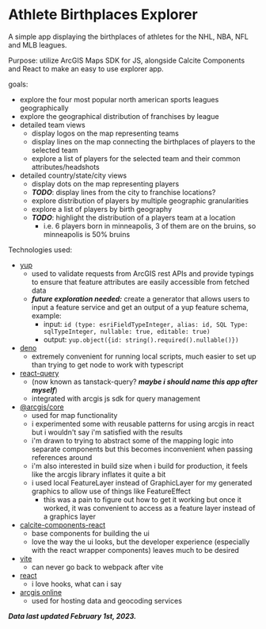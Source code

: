 # Athlete Birthplaces Explorer

A simple app displaying the birthplaces of athletes for the NHL, NBA, NFL and MLB leagues. 

Purpose: utilize ArcGIS Maps SDK for JS, alongside Calcite Components and React to make an easy to use explorer app.

goals:
- explore the four most popular north american sports leagues geographically
- explore the geographical distribution of franchises by league
- detailed team views
  - display logos on the map representing teams
  - display lines on the map connecting the birthplaces of players to the selected team
  - explore a list of players for the selected team and their common attributes/headshots
- detailed country/state/city views
  - display dots on the map representing players
  - ***TODO***: display lines from the city to franchise locations?
  - explore distribution of players by multiple geographic granularities
  - explore a list of players by birth geography
  - ***TODO***: highlight the distribution of a players team at a location
    - i.e. 6 players born in minneapolis, 3 of them are on the bruins, so minneapolis is 50% bruins

Technologies used:
- [yup](https://github.com/jquense/yup)
  - used to validate requests from ArcGIS rest APIs and provide typings to ensure that feature attributes are easily accessible from fetched data
  - ***future exploration needed:*** create a generator that allows users to input a feature service and get an output of a yup feature schema, example:
    - input: `id (type: esriFieldTypeInteger, alias: id, SQL Type: sqlTypeInteger, nullable: true, editable: true)`
    - output: `yup.object({id: string().required().nullable()})`
- [deno](https://deno.land)
  - extremely convenient for running local scripts, much easier to set up than trying to get node to work with typescript
- [react-query](https://tanstack.com/query/v3/) 
  - (now known as tanstack-query? ***maybe i should name this app after myself***) 
  - integrated with arcgis js sdk for query management
- [@arcgis/core](https://developers.arcgis.com/javascript/latest/)
  - used for map functionality
  - i experimented some with reusable patterns for using arcgis in react but i wouldn't say i'm satisfied with the results
  - i'm drawn to trying to abstract some of the mapping logic into separate components but this becomes inconvenient when passing references around
  - i'm also interested in build size when i build for production, it feels like the arcgis library inflates it quite a bit
  - i used local FeatureLayer instead of GraphicLayer for my generated graphics to allow use of things like FeatureEffect
    - this was a pain to figure out how to get it working but once it worked, it was convenient to access as a feature layer instead of a graphics layer
- [calcite-components-react](https://github.com/Esri/calcite-components)
  - base components for building the ui
  - love the way the ui looks, but the developer experience (especially with the react wrapper components) leaves much to be desired
- [vite](https://vitejs.dev)
  - can never go back to webpack after vite
- [react](https://reactjs.org)
  - i love hooks, what can i say
- [arcgis online](https://www.arcgis.com/index.html)
  - used for hosting data and geocoding services
  

***Data last updated February 1st, 2023.***
